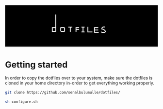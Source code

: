 <img src="dotfiles-logo.png"></img>


# Getting started


In order to copy the dotfiles over to your system, make sure the dotfiles is cloned
in your home directory in-order to get everything working properly. 



```sh
git clone https://github.com/senalbulumulle/dotfiles/
```



```sh 
sh configure.sh
```